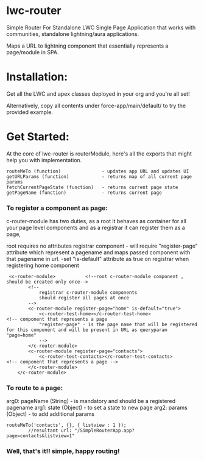 # lwc-router
 Simple Router For Standalone LWC Single Page Application that works with communities, standalone lightning/aura applications.

Maps a URL to lightning component that essentially represents a page/module in SPA.

# Installation:
Get all the LWC and apex classes deployed in your org and you're all set!

Alternatively, copy all contents under force-app/main/default/ to try the provided example.

# Get Started:

At the core of lwc-router is routerModule, here's all the exports that might help you with implementation.

    routeMeTo (function)               - updates app URL and updates UI
    getURLParams (function)            - returns map of all current page params 
    fetchCurrentPageState (function)   - returns current page state
    getPageName (function)             - returns current page

### To register a component as page:

c-router-module has two duties, as a root it behaves as container for all your page level components and as a registrar it can register them as a page, 

root requires no attributes
registrar component 
    - will require "register-page" attribute which represent a pagename and maps passed component     with that pagename in url.
    -set "is-default" attribute as true on registrar when registering home component 

```
 <c-router-module>           <!--root c-router-module component , should be created only once-->
        <!--
            registrar c-router-module components
            should register all pages at once
        -->
        <c-router-module register-page="home" is-default="true">
            <c-router-test-home></c-router-test-home>                  <!-- component that represents a page 
            "register-page" - is the page name that will be registered for this component and will be present in URL as queryparam "page=home"
            -->
        </c-router-module>
        <c-router-module register-page="contacts">
            <c-router-test-contacts></c-router-test-contacts>           <!-- component that represents a page -->
        </c-router-module>
    </c-router-module>
```

### To route to a page:

arg0: pageName (String) - is mandatory and should be a registered pagename
arg1: state (Object)    - to set a state to new page 
arg2: params (Object)    - to add additional params
```
routeMeTo('contacts', {}, { listview : 1 });
        //resultant url: "/SimpleRouterApp.app?page=contacts&listview=1"
```


### Well, that's it!! simple, happy routing!
